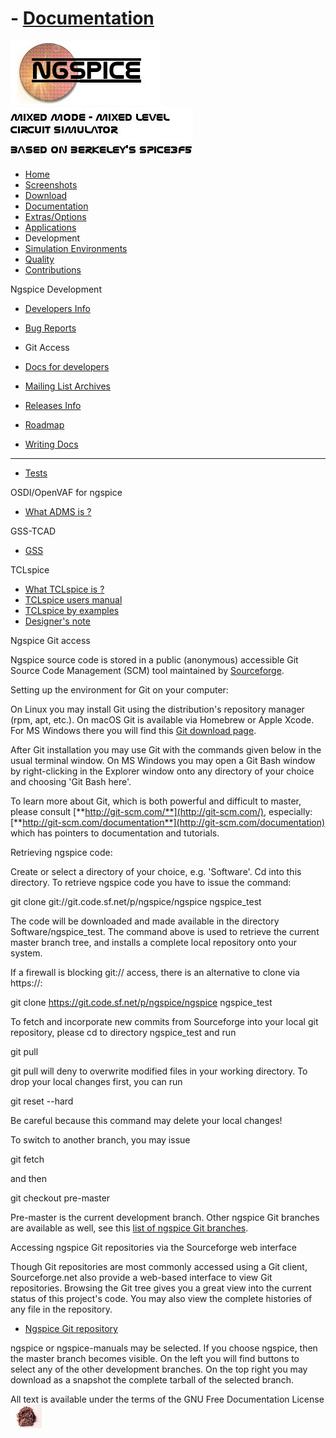 # - [Documentation](./Docs.Html)

![NGSPICE](../images/nglogo.jpg) ![Mixed mode - mixed level circuit simulator - based on Berkeley's Spice3f5](../images/ngtext2.jpg) [](https://sourceforge.net/projects/ngspice)

- [Home](./index.html)
- [Screenshots](./screens.html)
- [Download](./download.html)
- [Documentation](./docs.html)
- [Extras/Options](./extras.html)
- [Applications](./applic.html)
- Development
- [Simulation Environments](./resources.html)
- [Quality](./quality.html)
- [Contributions](./contrib.html)

Ngspice Development

- [Developers Info](./devel.html)

- [Bug Reports](./bugrep.html)

- Git Access

- [Docs for developers](./devdocs.html)

- [Mailing List Archives](./mlarch.html)

- [Releases Info](./relinfo.html)

- [Roadmap](./roadmap.html)

- [Writing Docs](./docwrite.html)

- ------------------------------------------------------------------------

- [Tests](./applic.html#test)

OSDI/OpenVAF for ngspice

- [What ADMS is ?](./osdi.html)

GSS-TCAD

- [GSS](./gss.html)

TCLspice

- [What TCLspice is ?](./tclspice.html)
- [TCLspice users manual](./tclusers.html)
- [TCLspice by examples](./tclexamples.html)
- [Designer's note](./tclnotes.html)

Ngspice Git access

Ngspice source code is stored in a public (anonymous) accessible Git Source Code Management (SCM) tool maintained by [Sourceforge](https://sourceforge.net/p/ngspice/_list/git).

Setting up the environment for Git on your computer:

On Linux you may install Git using the distribution's repository manager (rpm, apt, etc.). On macOS Git is available via Homebrew or Apple Xcode. For MS Windows there you will find this [Git download page](https://git-scm.com/download/win).

After Git installation you may use Git with the commands given below in the usual terminal window. On MS Windows you may open a Git Bash window by right-clicking in the Explorer window onto any directory of your choice and choosing 'Git Bash here'.

To learn more about Git, which is both powerful and difficult to master, please consult [**http://git-scm.com/**](http://git-scm.com/), especially: [**http://git-scm.com/documentation**](http://git-scm.com/documentation) which has pointers to documentation and tutorials.

Retrieving ngspice code:

Create or select a directory of your choice, e.g. 'Software'. Cd into this directory. To retrieve ngspice code you have to issue the command:

git clone git://git.code.sf.net/p/ngspice/ngspice ngspice\_test

The code will be downloaded and made available in the directory Software/ngspice\_test. The command above is used to retrieve the current master branch tree, and installs a complete local repository onto your system.

If a firewall is blocking git:// access, there is an alternative to clone via https://:

git clone https://git.code.sf.net/p/ngspice/ngspice ngspice\_test

To fetch and incorporate new commits from Sourceforge into your local git repository, please cd to directory ngspice\_test and run

git pull

git pull will deny to overwrite modified files in your working directory. To drop your local changes first, you can run

git reset --hard

Be careful because this command may delete your local changes!

To switch to another branch, you may issue

git fetch

and then

git checkout pre-master

Pre-master is the current development branch. Other ngspice Git branches are available as well, see this [list of ngspice Git branches](https://sourceforge.net/p/ngspice/ngspice/ref/master/branches/).

Accessing ngspice Git repositories via the Sourceforge web interface

Though Git repositories are most commonly accessed using a Git client, Sourceforge.net also provide a web-based interface to view Git repositories. Browsing the Git tree gives you a great view into the current status of this project's code. You may also view the complete histories of any file in the repository.

- [Ngspice Git repository](https://sourceforge.net/p/ngspice/ngspice/ci/master/tree/)

ngspice or ngspice-manuals may be selected. If you choose ngspice, then the master branch becomes visible. On the left you will find buttons to select any of the other development branches. On the top right you may download as a snapshot the complete tarball of the selected branch.

[](http://sourceforge.net) All text is available under the terms of the GNU Free Documentation License ![](../images/spice.jpg)
